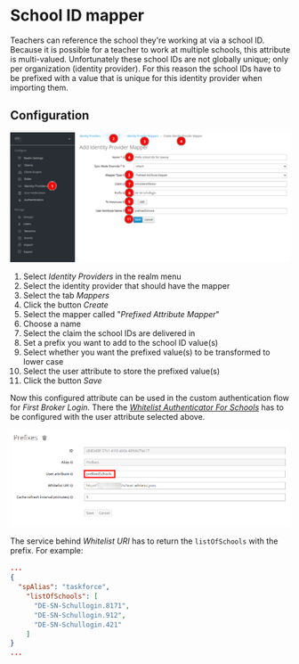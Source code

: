 # School ID mapper

Teachers can reference the school they're working at via a school ID.
Because it is possible for a teacher to work at multiple schools, this attribute is multi-valued.
Unfortunately these school IDs are not globally unique; only per organization (identity provider).
For this reason the school IDs have to be prefixed with a value that is unique for this identity provider when importing them.

## Configuration

![school id mapper config](school_id_mapper.png)

1. Select _Identity Providers_ in the realm menu
2. Select the identity provider that should have the mapper
3. Select the tab _Mappers_
4. Click the button _Create_
5. Select the mapper called "_Prefixed Attribute Mapper_"
6. Choose a name
7. Select the claim the school IDs are delivered in
8. Set a prefix you want to add to the school ID value(s)
9. Select whether you want the prefixed value(s) to be transformed to lower case
10. Select the user attribute to store the prefixed value(s)
11. Click the button _Save_

Now this configured attribute can be used in the custom authentication flow for _First Broker Login_.
There the [_Whitelist Authenticator For Schools_](../whitelist-authenticator-schools/README.md) has to be configured with the user attribute selected above.

![authenticator config](authenticator.png)

The service behind _Whitelist URI_ has to return the `listOfSchools` with the prefix.
For example:

```json
...
{
  "spAlias": "taskforce",
    "listOfSchools": [
      "DE-SN-Schullogin.8171",
      "DE-SN-Schullogin.912",
      "DE-SN-Schullogin.421"
    ]
}
...
```

